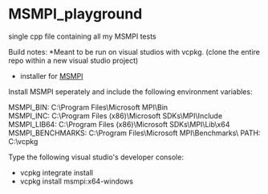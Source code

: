 # MSMPI_playground
single cpp file containing all my MSMPI tests

Build notes:
*Meant to be run on visual studios with vcpkg. (clone the entire repo within a new visual studio project) 
- installer for [MSMPI](https://www.microsoft.com/en-us/download/details.aspx?id=105289)

Install MSMPI seperately and include the following environment variables: 
  
MSMPI_BIN: C:\Program Files\Microsoft MPI\Bin\
MSMPI_INC: C:\Program Files (x86)\Microsoft SDKs\MPI\Include
MSMPI_LIB64: C:\Program Files (x86)\Microsoft SDKs\MPI\Lib\x64
MSMPI_BENCHMARKS: C:\Program Files\Microsoft MPI\Benchmarks\ 
PATH: C:\vcpkg 

Type the following visual studio's developer console: 

- vcpkg integrate install
- vcpkg install msmpi:x64-windows










